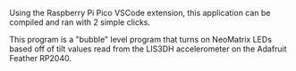 Using the Raspberry Pi Pico VSCode extension, this application can be compiled and ran with 2 simple clicks.

This program is a "bubble" level program that turns on NeoMatrix LEDs based off of tilt values read from the
LIS3DH accelerometer on the Adafruit Feather RP2040. 
